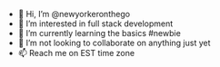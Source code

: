 - 👋 Hi, I’m @newyorkeronthego
- 👀 I’m interested in full stack development
- 🌱 I’m currently learning the basics #newbie
- 💞️ I’m not looking to collaborate on anything just yet
- 📫 Reach me on EST time zone

<!---
newyorkeronthego/newyorkeronthego is a ✨ special ✨ repository because its `README.md` (this file) appears on your GitHub profile.
You can click the Preview link to take a look at your changes.
--->
